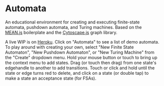 # Automata

An educational environment for creating and executing finite-state automata, pushdown automata, and Turing machines. Based on the [MEAN.js](http://www.meanjs.org) boilerplate and the [Cytoscape.js](http://js.cytoscape.org/) graph library.

A live WIP is on [Heroku](https://tmfsa.herokuapp.com/). Click on "Automata" to see a list of demo automata. To play around with creating your own, select "New Finite State Automaton",  "New Pushdown Automaton", or "New Turing Machine" from the "Create" dropdown menu. Hold your mouse button or touch to bring up the context menu to add states. Drag (or touch then drag) from one state's edgehandle to another to add transitions. Touch or click and hold until the state or edge turns red to delete, and click on a state (or double tap) to make a state an acceptance state (for FSAs).
